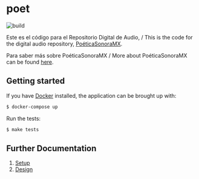 # poet

![build](https://github.com/davlum/poet/workflows/test/badge.svg)

Este es el código para el Repositorio Digital de Audio, / This is the code for the digital audio repository, [PoéticaSonoraMX](https://poeticasonora.unam.mx/rda).
 
Para saber más sobre PoéticaSonoraMX / More about PoéticaSonoraMX can be found [here](https://poeticasonora.unam.mx/).

## Getting started

If you have [Docker](https://www.docker.com/) installed, the application can be brought up with:

```bash
$ docker-compose up
```

Run the tests:

```bash
$ make tests
```

## Further Documentation

1. [Setup](docs/setup.md)
2. [Design](docs/design.md)

